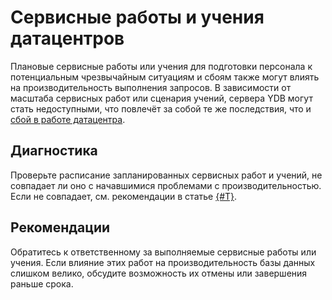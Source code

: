 # Сервисные работы и учения датацентров

Плановые сервисные работы или учения для подготовки персонала к потенциальным чрезвычайным ситуациям и сбоям также могут влиять на производительность выполнения запросов. В зависимости от масштаба сервисных работ или сценария учений, сервера YDB могут стать недоступными, что повлечёт за собой те же последствия, что и [сбой в работе датацентра](./dc-outage.md).

## Диагностика

Проверьте расписание запланированных сервисных работ и учений, не совпадает ли оно с начавшимися проблемами с производительностью. Если не совпадает, см. рекомендации в статье [{#T}](dc-outage.md).

## Рекомендации

Обратитесь к ответственному за выполняемые сервисные работы или учения. Если влияние этих работ на производительность базы данных слишком велико, обсудите возможность их отмены или завершения раньше срока.
